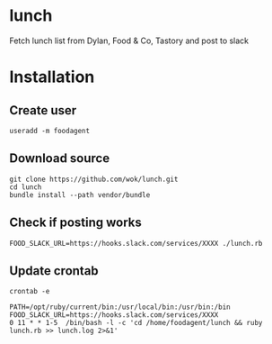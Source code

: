 # lunch
Fetch lunch list from Dylan, Food & Co, Tastory and post to slack

# Installation

## Create user

```
useradd -m foodagent
```

## Download source

```
git clone https://github.com/wok/lunch.git
cd lunch
bundle install --path vendor/bundle
```

## Check if posting works

```
FOOD_SLACK_URL=https://hooks.slack.com/services/XXXX ./lunch.rb
```

## Update crontab

```
crontab -e
```

```
PATH=/opt/ruby/current/bin:/usr/local/bin:/usr/bin:/bin
FOOD_SLACK_URL=https://hooks.slack.com/services/XXXX
0 11 * * 1-5  /bin/bash -l -c 'cd /home/foodagent/lunch && ruby lunch.rb >> lunch.log 2>&1'
```
